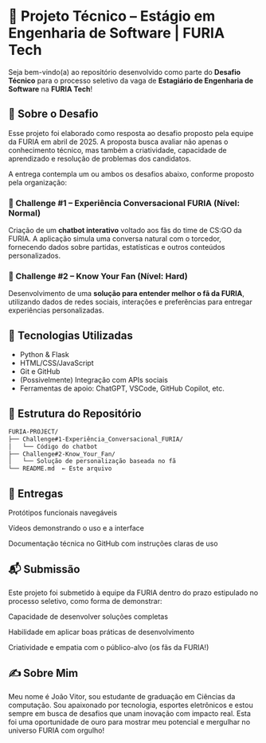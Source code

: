 # 💼 Projeto Técnico – Estágio em Engenharia de Software | FURIA Tech

Seja bem-vindo(a) ao repositório desenvolvido como parte do **Desafio Técnico** para o processo seletivo da vaga de **Estagiário de Engenharia de Software** na **FURIA Tech**!

## 🧠 Sobre o Desafio

Esse projeto foi elaborado como resposta ao desafio proposto pela equipe da FURIA em abril de 2025. A proposta busca avaliar não apenas o conhecimento técnico, mas também a criatividade, capacidade de aprendizado e resolução de problemas dos candidatos.

A entrega contempla um ou ambos os desafios abaixo, conforme proposto pela organização:

### 💬 Challenge #1 – Experiência Conversacional FURIA (Nível: Normal)
Criação de um **chatbot interativo** voltado aos fãs do time de CS:GO da FURIA. A aplicação simula uma conversa natural com o torcedor, fornecendo dados sobre partidas, estatísticas e outros conteúdos personalizados.

### 🧠 Challenge #2 – Know Your Fan (Nível: Hard)
Desenvolvimento de uma **solução para entender melhor o fã da FURIA**, utilizando dados de redes sociais, interações e preferências para entregar experiências personalizadas.

## 🧰 Tecnologias Utilizadas

- Python & Flask
- HTML/CSS/JavaScript
- Git e GitHub
- (Possivelmente) Integração com APIs sociais
- Ferramentas de apoio: ChatGPT, VSCode, GitHub Copilot, etc.

## 📂 Estrutura do Repositório

```bash
FURIA-PROJECT/
├── Challenge#1-Experiência_Conversacional_FURIA/
│   └── Código do chatbot
├── Challenge#2-Know_Your_Fan/
│   └── Solução de personalização baseada no fã
└── README.md  ← Este arquivo
```
## 🎥 Entregas
Protótipos funcionais navegáveis

Vídeos demonstrando o uso e a interface

Documentação técnica no GitHub com instruções claras de uso

## 📬 Submissão
Este projeto foi submetido à equipe da FURIA dentro do prazo estipulado no processo seletivo, como forma de demonstrar:

Capacidade de desenvolver soluções completas

Habilidade em aplicar boas práticas de desenvolvimento

Criatividade e empatia com o público-alvo (os fãs da FURIA!)

## ✍️ Sobre Mim
Meu nome é João Vitor, sou estudante de graduação em Ciências da computação. Sou apaixonado por tecnologia, esportes eletrônicos e estou sempre em busca de desafios que unam inovação com impacto real. Esta foi uma oportunidade de ouro para mostrar meu potencial e mergulhar no universo FURIA com orgulho!


